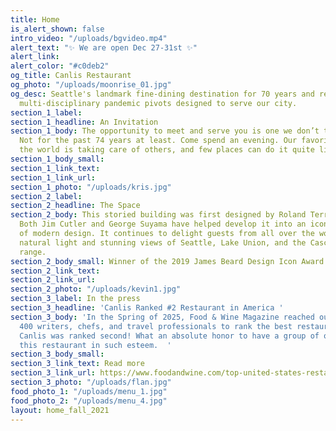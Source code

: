 ```yaml
---
title: Home
is_alert_shown: false
intro_video: "/uploads/bgvideo.mp4"
alert_text: "✨ We are open Dec 27-31st ✨"
alert_link: 
alert_color: "#c0deb2"
og_title: Canlis Restaurant
og_photo: "/uploads/moonrise_01.jpg"
og_desc: Seattle's landmark fine-dining destination for 70 years and recent home to
  multi-disciplinary pandemic pivots designed to serve our city.
section_1_label: 
section_1_headline: An Invitation
section_1_body: The opportunity to meet and serve you is one we don’t take lightly.
  Not for the past 74 years at least. Come spend an evening. Our favorite thing in
  the world is taking care of others, and few places can do it quite like we can.
section_1_body_small: 
section_1_link_text: 
section_1_link_url: 
section_1_photo: "/uploads/kris.jpg"
section_2_label: 
section_2_headline: The Space
section_2_body: This storied building was first designed by Roland Terry in 1950.
  Both Jim Cutler and George Suyama have helped develop it into an iconic expression
  of modern design. It continues to delight guests from all over the world with its
  natural light and stunning views of Seattle, Lake Union, and the Cascade mountain
  range.
section_2_body_small: Winner of the 2019 James Beard Design Icon Award
section_2_link_text: 
section_2_link_url: 
section_2_photo: "/uploads/kevin1.jpg"
section_3_label: In the press
section_3_headline: 'Canlis Ranked #2 Restaurant in America '
section_3_body: 'In the Spring of 2025, Food & Wine Magazine reached out to more than
  400 writers, chefs, and travel professionals to rank the best restaurants in America.
  Canlis was ranked second! What an absolute honor to have a group of our peers hold
  this restaurant in such esteem.  '
section_3_body_small: 
section_3_link_text: Read more
section_3_link_url: https://www.foodandwine.com/top-united-states-restaurants-2025-11691726
section_3_photo: "/uploads/flan.jpg"
food_photo_1: "/uploads/menu_1.jpg"
food_photo_2: "/uploads/menu_4.jpg"
layout: home_fall_2021
---
```


<style>

.kenlis {
 display:none;
  position: absolute;
  top: 5vw;
  left: 5vw;
  width: 100px;
  height: 100px;
  text-decoration: none;
  color: none;
  overflow: auto;
  transition: all 100ms ease-in-out;
  @media (min-width: 62em) {
    top: 1vw;
    left: 1vw;
    width: 200px;
    height: 200px;
  }
}
  
  
.kenlis .text {
  background: url(https://canlis.com/uploads/kenlis.png) no-repeat center center;
  background-size: contain;
  position: absolute;
  text-align: center;
  z-index: 9;
  border: 0;
  width: 100px;
  height: 100px;
  transition: all 100ms ease-in-out;
  transform: scale(.8) rotate(-10deg);
  margin-top: -5px;
  @media (min-width: 62em) {
    width: 200px;
    height: 200px;
  }
}

.kenlis .text:hover {
 transform: scale(.7) rotate(0deg);
}
  
.kenlis .burst {
  animation: 30s linear infinite rotate-con;
  width: 100px;
  height: 100px;
  background: url(https://canlis.com/uploads/burst3.png);
  background-size: cover;
  @media (min-width: 62em) {
    width: 200px;
    height: 200px;
  }
}

@keyframes rotate-con {
  from {transform: rotate(0deg);}
  to {transform: rotate(360deg);}
}

</style>

<a class="kenlis" href="/kenlis">
  <div class="text"></div>
  <div class="burst"></div>
</a>
